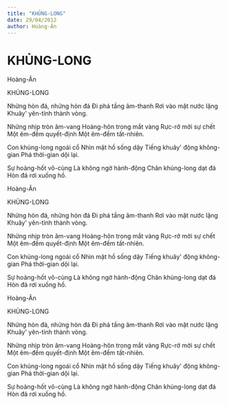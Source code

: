 ```yaml
---
title: "KHỦNG-LONG"
date: 29/04/2012
author: Hoàng-Ân
---
```


# KHỦNG-LONG

Hoàng-Ân


KHỦNG-LONG


Nhửng hòn đá, nhửng hòn đá
Đi phá tầng âm-thanh
Rơi vào mặt nước lặng
Khuây' yên-tỉnh thành vòng.

Nhửng nhịp tròn âm-vang
Hoàng-hôn trong mắt vàng
Rực-rở mời sự chết
Một êm-đềm quyết-định
Một êm-đềm tất-nhiên.

Con khủng-long ngoái cổ
Nhìn mặt hồ sống dậy
Tiếng khuây' động không-gian
Phá thời-gian dội lại.

Sự hoảng-hốt vô-cùng
Là không ngờ hành-động
Chân khủng-long dạt đá
Hòn đá rơi xuống hồ.

Hoàng-Ân


KHỦNG-LONG


Nhửng hòn đá, nhửng hòn đá
Đi phá tầng âm-thanh
Rơi vào mặt nước lặng
Khuây' yên-tỉnh thành vòng.

Nhửng nhịp tròn âm-vang
Hoàng-hôn trong mắt vàng
Rực-rở mời sự chết
Một êm-đềm quyết-định
Một êm-đềm tất-nhiên.

Con khủng-long ngoái cổ
Nhìn mặt hồ sống dậy
Tiếng khuây' động không-gian
Phá thời-gian dội lại.

Sự hoảng-hốt vô-cùng
Là không ngờ hành-động
Chân khủng-long dạt đá
Hòn đá rơi xuống hồ.

Hoàng-Ân


KHỦNG-LONG


Nhửng hòn đá, nhửng hòn đá
Đi phá tầng âm-thanh
Rơi vào mặt nước lặng
Khuây' yên-tỉnh thành vòng.

Nhửng nhịp tròn âm-vang
Hoàng-hôn trong mắt vàng
Rực-rở mời sự chết
Một êm-đềm quyết-định
Một êm-đềm tất-nhiên.

Con khủng-long ngoái cổ
Nhìn mặt hồ sống dậy
Tiếng khuây' động không-gian
Phá thời-gian dội lại.

Sự hoảng-hốt vô-cùng
Là không ngờ hành-động
Chân khủng-long dạt đá
Hòn đá rơi xuống hồ.
